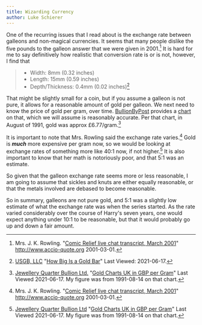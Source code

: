 ```yaml
---
title: Wizarding Currency
author: Luke Schierer
---
```


One of the recurring issues that I read about is the exchange rate between
galleons and non-magical currencies.  It seems that many people dislike the five
pounds to the galleon answer that we were given in 2001.[^20210617-1]  It is
hard for me to say definitively how realistic that conversion rate is or is not,
however, I  find that

> * Width: 8mm (0.32 inches)
> * Length: 15mm (0.59 inches)
> * Depth/Thickness: 0.4mm (0.02 inches)[^20210617-6]

That might be slightly small for a coin, but if you assume a galleon is not
pure, it allows for a reasonable amount of gold per galleon. We next need to
know the price of gold per gram, over time.  [BullionByPost][BBP1] provides a
[chart][BBP2] on that, which we will assume is reasonably accurate.  Per that
chart, in August of 1991, gold was approx £6.77/gram.[^20210617-3] 

It is important to note that Mrs. Rowling said the exchange rate
varies.[^20210617-4]  Gold is _**much**_ more expensive per gram now, so we
would be looking at exchange rates of something more like 40:1 now, if not
higher.[^20210617-5]  It is also important to know that her math is notoriously
poor, and that 5:1 was an estimate.  

So given that the galleon exchange rate seems more or less reasonable, I am
going to assume that sickles and knuts are either equally reasonable, or that
the metals involved are debased to become reasonable. 

So in summary, galleons are not pure gold, and 5:1 was a slightly low estimate
of what the exchange rate was when the series started.  As the rate varied
considerably over the course of Harry's seven years, one would expect anything
under 10:1 to be reasonable, but that it would probably go up and down a fair
amount.

[BBP2]: https://www.bullionbypost.co.uk/gold-price/gold-charts/

[BBP1]: https://www.bullionbypost.co.uk/

[^20210617-6]: [USGB, LLC](https://www.usgoldbureau.com/)
    "[How Big Is a Gold Bar](https://www.usgoldbureau.com/gold-bar-sizes)"
    Last Viewed: 2021-06-17. 

[^20210617-5]: [Jewellery Quarter Bullion Ltd](https://www.bullionbypost.co.uk/)
    "[Gold Charts UK in GBP per Gram](https://www.bullionbypost.co.uk/gold-price/gold-charts/)"
    Last Viewed 2021-06-17. My figure was from 1991-08-14 on that chart. 

[^20210617-3]: [Jewellery Quarter Bullion Ltd.](https://www.bullionbypost.co.uk/)
    "[Gold Charts UK in GBP per Gram](https://www.bullionbypost.co.uk/gold-price/gold-charts/)"
    Last Viewed 2021-06-17. My figure was from 1991-08-14 on that chart. 

[^20210617-2]: [Money Metals Exchange](https://www.moneymetals.com/). 
    "[1 Gram Gold Bar In Assay][1GGBIA]"
    Last Viewed: 2021-06-17. 

[1GGBIA]: https://www.moneymetals.com/1-gram-gold-bar/121

[^20210617-1]: Mrs. J. K. Rowling. 
    "[Comic Relief live chat transcript, March 2001](http://web.archive.org/web/20091023035038/http://www.accio-quote.org/articles/2001/0301-comicrelief-staff.htm)"
    <http://www.accio-quote.org> 2001-03-01.

[^20210617-4]: Mrs. J. K. Rowling. 
    "[Comic Relief live chat transcript, March 2001](http://web.archive.org/web/20091023035038/http://www.accio-quote.org/articles/2001/0301-comicrelief-staff.htm)"
    <http://www.accio-quote.org> 2001-03-01.

